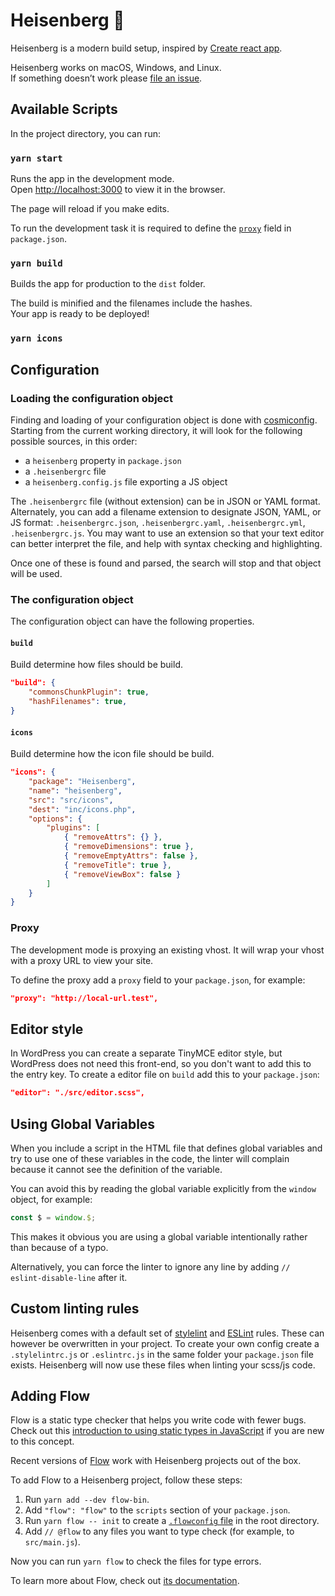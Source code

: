 # Heisenberg 🦄
Heisenberg is a modern build setup, inspired by [Create react app](https://github.com/facebookincubator/create-react-app/).

Heisenberg works on macOS, Windows, and Linux.<br />
If something doesn’t work please [file an issue](https://github.com/DekodeInteraktiv/heisenberg/issues/new).

## Available Scripts
In the project directory, you can run:

### `yarn start`
Runs the app in the development mode.<br />
Open [http://localhost:3000](http://localhost:3000) to view it in the browser.

The page will reload if you make edits.

To run the development task it is required to define the [`proxy`](#proxy)
field in `package.json`.

### `yarn build`
Builds the app for production to the `dist` folder.

The build is minified and the filenames include the hashes.<br />
Your app is ready to be deployed!

### `yarn icons`

## Configuration
### Loading the configuration object
Finding and loading of your configuration object is done with [cosmiconfig](https://github.com/davidtheclark/cosmiconfig).
Starting from the current working directory, it will look for the following
possible sources, in this order:

-   a `heisenberg` property in `package.json`
-   a `.heisenbergrc` file
-   a `heisenberg.config.js` file exporting a JS object

The `.heisenbergrc` file (without extension) can be in JSON or YAML format. Alternately, you can add a filename extension to designate JSON, YAML, or JS format: `.heisenbergrc.json`, `.heisenbergrc.yaml`, `.heisenbergrc.yml`, `.heisenbergrc.js`. You may want to use an extension so that your text editor can better interpret the file, and help with syntax checking and highlighting.

Once one of these is found and parsed, the search will stop and that object will be used.

### The configuration object
The configuration object can have the following properties.

#### `build`
Build determine how files should be build.

```json
"build": {
	"commonsChunkPlugin": true,
	"hashFilenames": true,
}
```

#### `icons`
Build determine how the icon file should be build.

```json
"icons": {
	"package": "Heisenberg",
	"name": "heisenberg",
	"src": "src/icons",
	"dest": "inc/icons.php",
	"options": {
		"plugins": [
			{ "removeAttrs": {} },
			{ "removeDimensions": true },
			{ "removeEmptyAttrs": false },
			{ "removeTitle": true },
			{ "removeViewBox": false }
		]
	}
}
```

### Proxy
The development mode is proxying an existing vhost. It will wrap your vhost
with a proxy URL to view your site.

To define the proxy add a `proxy` field to your `package.json`, for example:

```json
"proxy": "http://local-url.test",
```

## Editor style
In WordPress you can create a separate TinyMCE editor style, but WordPress does
not need this front-end, so you don't want to add this to the entry key. To
create a editor file on `build` add this to your `package.json`:

```json
"editor": "./src/editor.scss",
```

## Using Global Variables
When you include a script in the HTML file that defines global variables and
try to use one of these variables in the code, the linter will complain because
it cannot see the definition of the variable.

You can avoid this by reading the global variable explicitly from the `window`
object, for example:

```js
const $ = window.$;
```

This makes it obvious you are using a global variable intentionally rather than
because of a typo.

Alternatively, you can force the linter to ignore any line by adding
`// eslint-disable-line` after it.

## Custom linting rules
Heisenberg comes with a default set of [stylelint](https://stylelint.io/) and
[ESLint](https://eslint.org/) rules. These can however be overwritten in your
project. To create your own config create a `.stylelintrc.js` or `.eslintrc.js`
in the same folder your `package.json` file exists. Heisenberg will now use
these files when linting your scss/js code.

## Adding Flow
Flow is a static type checker that helps you write code with fewer bugs. Check
out this [introduction to using static types in JavaScript](https://medium.com/@preethikasireddy/why-use-static-types-in-javascript-part-1-8382da1e0adb)
if you are new to this concept.

Recent versions of [Flow](http://flowtype.org/) work with Heisenberg projects
out of the box.

To add Flow to a Heisenberg project, follow these steps:
1.   Run `yarn add --dev flow-bin`.
2.   Add `"flow": "flow"` to the `scripts` section of your `package.json`.
3.   Run `yarn flow -- init` to create a [`.flowconfig` file](https://flowtype.org/docs/advanced-configuration.html) in the root directory.
4.   Add `// @flow` to any files you want to type check (for example, to `src/main.js`).

Now you can run `yarn flow` to check the files for type errors.

To learn more about Flow, check out [its documentation](https://flowtype.org/).
